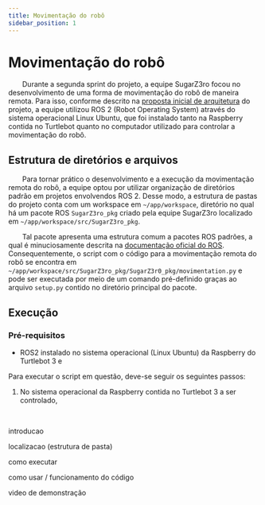 ```yaml
---
title: Movimentação do robô
sidebar_position: 1
---
```


# Movimentação do robô

&emsp;&emsp;Durante a segunda sprint do projeto, a equipe SugarZ3ro focou no desenvolvimento de uma forma de movimentação do robô de maneira remota. Para isso, conforme descrito na [proposta inicial de arquitetura](../../sprint-1/arquitetura/arquitetura.md) do projeto, a equipe utilizou ROS 2 (Robot Operating System) através do sistema operacional Linux Ubuntu, que foi instalado tanto na Raspberry contida no Turtlebot quanto no computador utilizado para controlar a movimentação do robô.

## Estrutura de diretórios e arquivos

&emsp;&emsp;Para tornar prático o desenvolvimento e a execução da movimentação remota do robô, a equipe optou por utilizar organização de diretórios padrão em projetos envolvendos ROS 2. Desse modo, a estrutura de pastas do projeto conta com um workspace em ```~/app/workspace```, diretório no qual há um pacote ROS ```SugarZ3ro_pkg``` criado pela equipe SugarZ3ro localizado em ```~/app/workspace/src/SugarZ3ro_pkg```.

&emsp;&emsp;Tal pacote apresenta uma estrutura comum a pacotes ROS padrões, a qual é minuciosamente descrita na [documentação oficial do ROS](https://docs.ros.org/en/dashing/Tutorials/Creating-Your-First-ROS2-Package.html). Consequentemente, o script com o código para a movimentação remota do robô se encontra em ```~/app/workspace/src/SugarZ3ro_pkg/SugarZ3r0_pkg/movimentation.py``` e pode ser executada por meio de um comando pré-definido graças ao arquivo ```setup.py``` contido no diretório principal do pacote. 

## Execução

### Pré-requisitos

- ROS2 instalado no sistema operacional (Linux Ubuntu) da Raspberry do Turtlebot 3 e  

Para executar o script em questão, deve-se seguir os seguintes passos:

1. No sistema operacional da Raspberry contida no Turtlebot 3 a ser controlado,

&emsp;&emsp;

introducao

localizacao (estrutura de pasta)

como executar

como usar / funcionamento do código

video de demonstração
